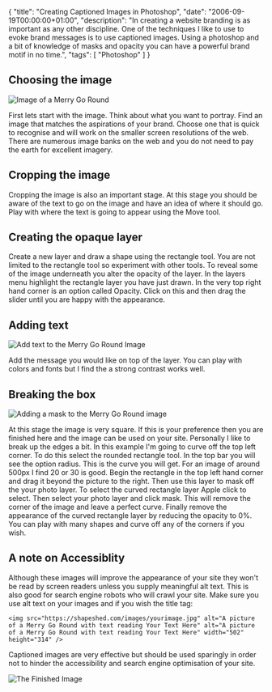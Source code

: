 {
  "title": "Creating Captioned Images in Photoshop",
  "date": "2006-09-19T00:00:00+01:00",
  "description": "In creating a website branding is as important as any other discipline. One of the techniques I like to use to evoke brand messages is to use captioned images. Using a photoshop and a bit of knowledge of masks and opacity you can have a powerful brand motif in no time.",
  "tags": [
    "Photoshop"
  ]
}

## Choosing the image

![Image of a Merry Go Round][1]

First lets start with the image. Think about what you want to portray. Find an image that matches the aspirations of your brand. Choose one that is quick to recognise and will work on the smaller screen resolutions of the web. There are numerous image banks on the web and you do not need to pay the earth for excellent imagery.

## Cropping the image

Cropping the image is also an important stage. At this stage you should be aware of the text to go on the image and have an idea of where it should go. Play with where the text is going to appear using the Move tool.

## Creating the opaque layer

Create a new layer and draw a shape using the rectangle tool. You are not limited to the rectangle tool so experiment with other tools. To reveal some of the image underneath you alter the opacity of the layer. In the layers menu highlight the rectangle layer you have just drawn. In the very top right hand corner is an option called Opacity. Click on this and then drag the slider until you are happy with the appearance. 

## Adding text

![Add text to the Merry Go Round Image][2]

Add the message you would like on top of the layer. You can play with colors and fonts but I find the a strong contrast works well. 

## Breaking the box

![Adding a mask to the Merry Go Round image][3]

At this stage the image is very square. If this is your preference then you are finished here and the image can be used on your site. Personally I like to break up the edges a bit. In this example I'm going to curve off the top left corner. To do this select the rounded rectangle tool. In the top bar you will see the option radius. This is the curve you will get. For an image of around 500px I find 20 or 30 is good. Begin the rectangle in the top left hand corner and drag it beyond the picture to the right. Then use this layer to mask off the your photo layer. To select the curved rectangle layer Apple click to select. Then select your photo layer and click mask. This will remove the corner of the image and leave a perfect curve. Finally remove the appearance of the curved rectangle layer by reducing the opacity to 0%. You can play with many shapes and curve off any of the corners if you wish.

## A note on Accessiblity

Although these images will improve the appearance of your site they won't be read by screen readers unless you supply meaningful alt text. This is also good for search engine robots who will crawl your site. Make sure you use alt text on your images and if you wish the title tag: 

    <img src="https://shapeshed.com/images/yourimage.jpg" alt="A picture of a Merry Go Round with text reading Your Text Here" alt="A picture of a Merry Go Round with text reading Your Text Here" width="502" height="314" /> 

Captioned images are very effective but should be used sparingly in order not to hinder the accessibility and search engine optimisation of your site.

![The Finished Image][5]

 [1]: https://shapeshed.com/images/articles/original_file.jpg 
 [2]: https://shapeshed.com/images/articles/adding_text.jpg
 [3]: https://shapeshed.com/images/articles/breaking_the_box.jpg
 [4]: https://shapeshed.com/images/articles/yourimage.jpg
 [5]: https://shapeshed.com/images/articles/final_graphic_text.jpg 
